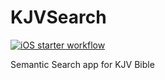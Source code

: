 # KJVSearch

[![iOS starter workflow](https://github.com/paulobfsilva/KJVSearch/actions/workflows/CI.yml/badge.svg?branch=main)](https://github.com/paulobfsilva/KJVSearch/actions/workflows/CI.yml)

 Semantic Search app for KJV Bible
